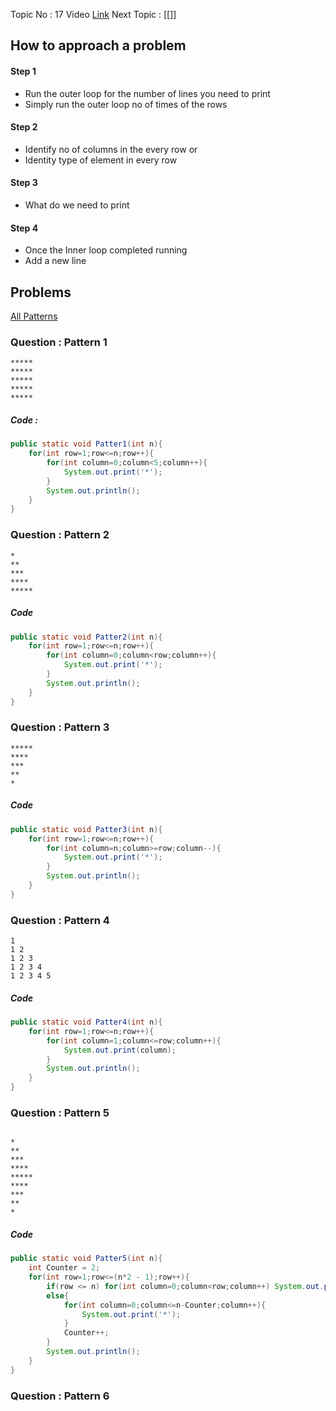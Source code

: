 Topic No : 17
Video [Link](https://youtu.be/lsOOs5J8ycw?si=T7cVO8OCj2ABBsc2)
Next Topic : [[]]

## How to approach a problem 
#### Step 1
- Run the outer loop for the number of lines you need to print 
- Simply run the outer loop no of times of the rows
#### Step 2 
- Identify no of columns in the every row or 
- Identity type of element in every row
#### Step 3
- What do we need to print
#### Step 4
- Once the Inner loop completed running
- Add a new line

## Problems
[All Patterns](https://github.com/kunal-kushwaha/DSA-Bootcamp-Java/blob/main/assignments/09-patterns.md)
### Question : Pattern 1

```Pattern 
*****
*****
*****
*****
*****
```
##### Code :
```Java
public static void Patter1(int n){  
    for(int row=1;row<=n;row++){  
        for(int column=0;column<5;column++){  
            System.out.print('*');  
        }  
        System.out.println();  
    }  
}
```
### Question : Pattern 2

```Pattern
*
**
***
****
*****
```
##### Code 
```Java
public static void Patter2(int n){  
    for(int row=1;row<=n;row++){  
        for(int column=0;column<row;column++){  
            System.out.print('*');  
        }  
        System.out.println();  
    }  
}
```
### Question : Pattern 3

```Pattern
*****
****
***
**
*
```
##### Code 
```Java
public static void Patter3(int n){  
    for(int row=1;row<=n;row++){  
        for(int column=n;column>=row;column--){  
            System.out.print('*');  
        }  
        System.out.println();  
    }  
}
```

### Question : Pattern 4

```Pattern
1
1 2
1 2 3
1 2 3 4
1 2 3 4 5
```

##### Code 
```Java
public static void Patter4(int n){  
    for(int row=1;row<=n;row++){  
        for(int column=1;column<=row;column++){  
            System.out.print(column);  
        }  
        System.out.println();  
    }  
}
```

### Question : Pattern 5

```Pattern

*
**
***
****
*****
****
***
**
*
```

##### Code 
```Java
public static void Patter5(int n){  
    int Counter = 2;  
    for(int row=1;row<=(n*2 - 1);row++){  
        if(row <= n) for(int column=0;column<row;column++) System.out.print('*');  
        else{  
            for(int column=0;column<=n-Counter;column++){  
                System.out.print('*');  
            }  
            Counter++;  
        }  
        System.out.println();  
    }  
}
```

### Question : Pattern 6 
```Pattern

```